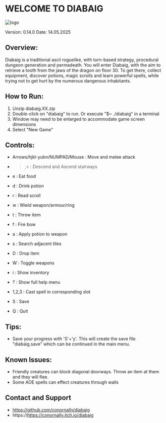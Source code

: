 # WELCOME TO DIABAIG

![logo](logo.png)

Version: 0.14.0
Date: 14.05.2025

## Overview:

Diabaig is a traditional ascii roguelike, with turn-based strategy, procedural dungeon generation and permadeath.
You will enter Diabaig, with the aim to retrieve a tooth from the jaws of the dragon on floor 30.
To get there, collect equipment, discover potions, magic scrolls and learn powerful spells, while trying not to get hurt by the numerous dangerous inhabitants.

## How to Run:

1. Unzip diabaig.XX.zip
2. Double-click on "diabaig" to run. Or execute "$~ ./diabaig" in a terminal
3. Window may need to be enlarged to accommodate game screen dimensions
4. Select "New Game" 

## Controls:

- Arrows/hjkl-yubn/NUMPAD/Mouse : Move and melee attack
- >,< : Descend and Ascend stairways
- e : Eat food
- d : Drink potion
- r : Read scroll
- w : Wield weapon/armour/ring
- t : Throw item
- f : Fire bow 
- a : Apply potion to weapon
- s : Search adjacent tiles
- D : Drop item
- W : Toggle weapons

- i : Show inventory
- ? : Show full help menu
- 1,2,3 : Cast spell in corresponding slot
- S : Save
- Q : Quit

## Tips:

- Save your progress with 'S'+'y'. This will create the save file "diabaig.save" which can be continued in the main menu. 

## Known Issues:

- Friendly creatures can block diagonal doorways. Throw an item at them and they will flee.
- Some AOE spells can effect creatures through walls

## Contact and Support

- https://github.com/conornally/diabaig
- https://https://conornally.itch.io/diabaig
